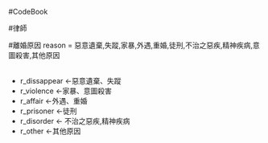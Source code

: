 #CodeBook


#律師


#離婚原因
reason = 惡意遺棄,失蹤,家暴,外遇,重婚,徒刑,不治之惡疾,精神疾病,意圖殺害,其他原因<br>
<br>
<ul>
  <li>r_dissappear <-惡意遺棄、失蹤</li>
  <li>r_violence <-家暴、意圖殺害</li>
  <li>r_affair <-外遇、重婚 </li>
  <li>r_prisoner <-徒刑 </li>
  <li>r_disorder <- 不治之惡疾,精神疾病</li>
  <li>r_other <-其他原因</li>
</ul>
